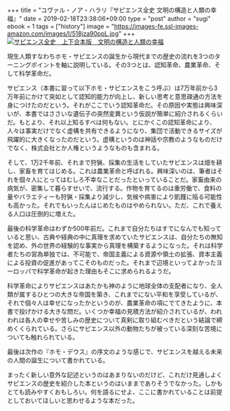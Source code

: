 +++
title = "ユヴァル・ノア・ハラリ『サピエンス全史 文明の構造と人類の幸福』"
date = 2019-02-18T23:38:06+09:00
type = "post"
author = "sugi"
ebook = 1
tags = ["history"]
image = "https://images-fe.ssl-images-amazon.com/images/I/518jza90ppL.jpg"
+++
<a href="http://www.amazon.co.jp/exec/obidos/ASIN/B01KLAFEZ4/chezsugi-22/ref=nosim/" name="amazletlink" target="_blank"><img src="https://images-fe.ssl-images-amazon.com/images/I/518jza90ppL.jpg" alt="サピエンス全史　上下合本版　文明の構造と人類の幸福" class="alignleft" /></a>

現生人類すなわちホモ・サピエンスの誕生から現代までの歴史の流れを3つのターニングポイントを軸に説明している。その3つとは、認知革命、農業革命、そして科学革命だ。

サピエンス（本書に習って以下ホモ・サピエンスをこう呼ぶ）は7万年前から3万年前にかけて突如として認知的能力が向上し、新しい思考と意思疎通の方法を身につけたのだという。それがここでいう認知革命だ。その原因や実態は興味深いが、本書ではささいな遺伝子の突然変異という仮説が簡単に紹介されるくらいだ。もとより、それ以上知るすべは何もない。とにかくこの認知革命により、人々は事実だけでなく虚構を共有できるようになり、集団で活動できるサイズが飛躍的に大きくなったのだという。虚構というのは神話や宗教のようなものだけでなく、株式会社とか人権というようなものも含まれる。

そして、1万2千年前、それまで狩猟、採集の生活をしていたサピエンスは畑を耕し、家畜を育てはじめる。これは農業革命と呼ばれる。興味深いのは、筆者はそれを個々人にとってはむしろ不幸なことだったといっていることだ。家畜由来の病気が、密集して暮らすせいで、流行する。作物を育てるのは重労働で、食料の量やバラエティーも狩猟・採集より減少し、気候や病害により飢饉に陥る可能性も高かった。それでもいったんはじめたものはやめられない。ただ、これで養える人口は圧倒的に増えた。

最後の科学革命はわずか500年前だ。これまで自分たちはすでになんでも知っていると思い、古典や経典の中に真理を求めていたサピエンスは、自分たちの無知を認め、外の世界の経験的な事実から真理を構築するようになった。それは科学者たちの営為単独では、不可能で、帝国主義による資源や領土の拡張、資本主義による投資の促進があってこそのものだった。それまで辺境といってよかったヨーロッパで科学革命が起きた理由もそこに求められるようだ。

科学革命によりサピエンスはあたかも神のように地球全体の支配者になり、全人類が属するひとつの大きな帝国を築き、これまでにない平和を享受しているが、それで個々人は幸せになったかというのが、農業革命の項にでてきたように、本書で投げかける大きな問だ。いくつか幸福の見積方法が紹介されているが、われわれは各人の幸せや苦しみの歴史について真剣に取り組むべきだという結論で締めくくられている。さらにサピエンス以外の動物たちが被っている深刻な苦境についても触れられている。

最後は次作の『ホモ・デウス』の序文のような感じで、サピエンスを越える未来の人間の誕生について書かれている。

まったく新しい意外な記述というのはあまりないのだけど、これだけ見通しよくサピエンスの歴史を紹介した本というのはいままでありそうでなかった。しかもとても読みやすくおもしろい。何を語るにせよ、ここに書かれていることは前提としておいてほしいと思わせるような本だった。


